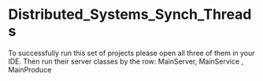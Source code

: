 # Distributed_Systems_Synch_Threads

Το successfully run this set of projects please open all three of them in your IDE.
Then run their server classes by the row: MainServer, MainService , MainProduce
